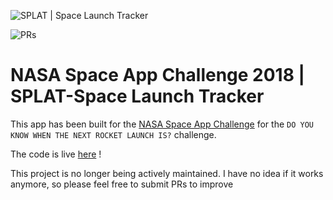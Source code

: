 ![SPLAT | Space Launch Tracker](https://user-images.githubusercontent.com/16730815/47253002-198c1480-d46b-11e8-8f59-d24c0da86fc6.jpg)

![PRs](https://camo.githubusercontent.com/f96261621753dacf526590825b84f87ccb1db0e6/68747470733a2f2f696d672e736869656c64732e696f2f62616467652f5052732d77656c636f6d652d627269676874677265656e2e7376673f7374796c653d666c6174)

# NASA Space App Challenge 2018 | SPLAT-Space Launch Tracker

This app has been built for the [NASA Space App Challenge](https://2018.spaceappchallenge.org) for the `DO YOU KNOW WHEN THE NEXT ROCKET LAUNCH IS?` challenge.

The code is live [here](https://parthparth.github.io/spaceAppsChallenge/) !

This project is no longer being actively maintained. I have no idea if it works anymore, so please feel free to submit PRs to improve
